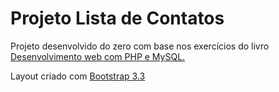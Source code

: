 # Projeto Lista de Contatos

Projeto desenvolvido do zero com base nos exercícios do livro [Desenvolvimento web com PHP e MySQL.](https://www.casadocodigo.com.br/)

Layout criado com [Bootstrap 3.3](https://getbootstrap.com/docs/3.3/)